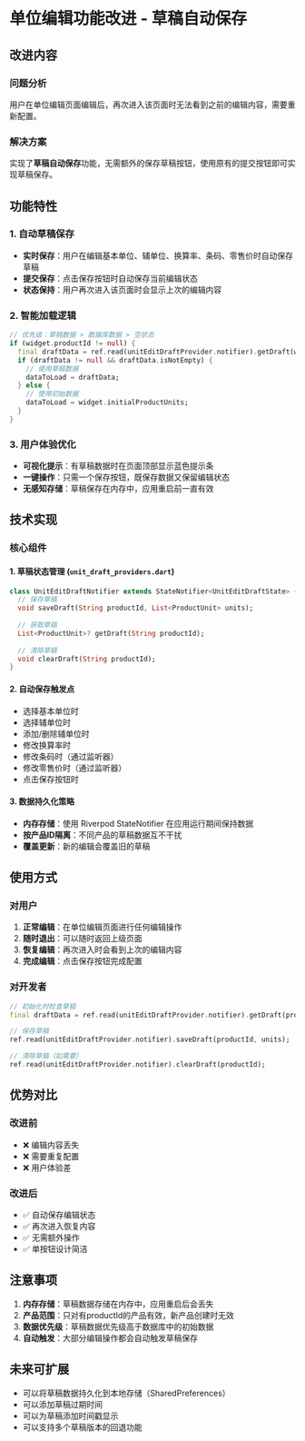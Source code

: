 # 单位编辑功能改进 - 草稿自动保存

## 改进内容

### 问题分析
用户在单位编辑页面编辑后，再次进入该页面时无法看到之前的编辑内容，需要重新配置。

### 解决方案
实现了**草稿自动保存**功能，无需额外的保存草稿按钮，使用原有的提交按钮即可实现草稿保存。

## 功能特性

### 1. 自动草稿保存
- **实时保存**：用户在编辑基本单位、辅单位、换算率、条码、零售价时自动保存草稿
- **提交保存**：点击保存按钮时自动保存当前编辑状态
- **状态保持**：用户再次进入该页面时会显示上次的编辑内容

### 2. 智能加载逻辑
```dart
// 优先级：草稿数据 > 数据库数据 > 空状态
if (widget.productId != null) {
  final draftData = ref.read(unitEditDraftProvider.notifier).getDraft(widget.productId!);
  if (draftData != null && draftData.isNotEmpty) {
    // 使用草稿数据
    dataToLoad = draftData;
  } else {
    // 使用初始数据
    dataToLoad = widget.initialProductUnits;
  }
}
```

### 3. 用户体验优化
- **可视化提示**：有草稿数据时在页面顶部显示蓝色提示条
- **一键操作**：只需一个保存按钮，既保存数据又保留编辑状态
- **无感知存储**：草稿保存在内存中，应用重启前一直有效

## 技术实现

### 核心组件

#### 1. 草稿状态管理 (`unit_draft_providers.dart`)
```dart
class UnitEditDraftNotifier extends StateNotifier<UnitEditDraftState> {
  // 保存草稿
  void saveDraft(String productId, List<ProductUnit> units);
  
  // 获取草稿
  List<ProductUnit>? getDraft(String productId);
  
  // 清除草稿
  void clearDraft(String productId);
}
```

#### 2. 自动保存触发点
- 选择基本单位时
- 选择辅单位时
- 添加/删除辅单位时
- 修改换算率时
- 修改条码时（通过监听器）
- 修改零售价时（通过监听器）
- 点击保存按钮时

#### 3. 数据持久化策略
- **内存存储**：使用 Riverpod StateNotifier 在应用运行期间保持数据
- **按产品ID隔离**：不同产品的草稿数据互不干扰
- **覆盖更新**：新的编辑会覆盖旧的草稿

## 使用方式

### 对用户
1. **正常编辑**：在单位编辑页面进行任何编辑操作
2. **随时退出**：可以随时返回上级页面
3. **恢复编辑**：再次进入时会看到上次的编辑内容
4. **完成编辑**：点击保存按钮完成配置

### 对开发者
```dart
// 初始化时检查草稿
final draftData = ref.read(unitEditDraftProvider.notifier).getDraft(productId);

// 保存草稿
ref.read(unitEditDraftProvider.notifier).saveDraft(productId, units);

// 清除草稿（如需要）
ref.read(unitEditDraftProvider.notifier).clearDraft(productId);
```

## 优势对比

### 改进前
- ❌ 编辑内容丢失
- ❌ 需要重复配置
- ❌ 用户体验差

### 改进后  
- ✅ 自动保存编辑状态
- ✅ 再次进入恢复内容
- ✅ 无需额外操作
- ✅ 单按钮设计简洁

## 注意事项

1. **内存存储**：草稿数据存储在内存中，应用重启后会丢失
2. **产品范围**：只对有productId的产品有效，新产品创建时无效
3. **数据优先级**：草稿数据优先级高于数据库中的初始数据
4. **自动触发**：大部分编辑操作都会自动触发草稿保存

## 未来可扩展

- 可以将草稿数据持久化到本地存储（SharedPreferences）
- 可以添加草稿过期时间
- 可以为草稿添加时间戳显示
- 可以支持多个草稿版本的回退功能
